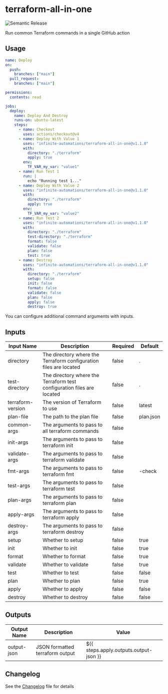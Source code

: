 # terraform-all-in-one

![Semantic Release](https://github.com/infinite-automations/terraform-all-in-one/actions/workflows/test-and-release.yml/badge.svg)

Run common Terraform commands in a single GitHub action

## Usage

```yaml
name: Deploy
on:
  push:
    branches: ["main"]
  pull_request:
    branches: ["main"]

permissions:
  contents: read

jobs:
  deploy:
    name: Deploy And Destroy
    runs-on: ubuntu-latest
    steps:
      - name: Checkout
        uses: actions/checkout@v4
      - name: Deploy With Value 1
        uses: "infinite-automations/terraform-all-in-one@v1.1.0"
        with:
          directory: "./terraform"
          apply: true
        env:
          TF_VAR_my_var: "value1"
      - name: Run Test 1
        run: |
          echo "Running test 1..."
      - name: Deploy With Value 2
        uses: "infinite-automations/terraform-all-in-one@v1.1.0"
        with:
          directory: "./terraform"
          apply: true
        env:
          TF_VAR_my_var: "value2"
      - name: Run Test 2
        uses: "infinite-automations/terraform-all-in-one@v1.1.0"
        with:
          directory: "./terraform"
          test-directory: "./terraform"
          format: false
          validate: false
          plan: false
          test: true
      - name: Destroy
        uses: "infinite-automations/terraform-all-in-one@v1.1.0"
        with:
          directory: "./terraform"
          setup: false
          init: false
          format: false
          validate: false
          plan: false
          apply: false
          destroy: true
```

You can configure additional command arguments with inputs.

## Inputs

| Input Name        | Description                                                            | Required | Default   |
| ----------------- | ---------------------------------------------------------------------- | -------- | --------- |
| directory         | The directory where the Terraform configuration files are located      | false    | .         |
| test-directory    | The directory where the Terraform test configuration files are located | false    | .         |
| terraform-version | The version of Terraform to use                                        | false    | latest    |
| plan-file         | The path to the plan file                                              | false    | plan.json |
| common-args       | The arguments to pass to all terraform commands                        | false    |           |
| init-args         | The arguments to pass to terraform init                                | false    |           |
| validate-args     | The arguments to pass to terraform validate                            | false    |           |
| fmt-args          | The arguments to pass to terraform fmt                                 | false    | -check    |
| test-args         | The arguments to pass to terraform test                                | false    |           |
| plan-args         | The arguments to pass to terraform plan                                | false    |           |
| apply-args        | The arguments to pass to terraform apply                               | false    |           |
| destroy-args      | The arguments to pass to terraform destroy                             | false    |           |
| setup             | Whether to setup                                                       | false    | true      |
| init              | Whether to init                                                        | false    | true      |
| format            | Whether to format                                                      | false    | true      |
| validate          | Whether to validate                                                    | false    | true      |
| test              | Whether to test                                                        | false    | false     |
| plan              | Whether to plan                                                        | false    | true      |
| apply             | Whether to apply                                                       | false    | false     |
| destroy           | Whether to destroy                                                     | false    | false     |

## Outputs

| Output Name | Description                     | Value                                  |
| ----------- | ------------------------------- | -------------------------------------- |
| output-json | JSON formatted terraform output | ${{ steps.apply.outputs.output-json }} |

## Changelog

See the [Changelog](./CHANGELOG.md) file for details
